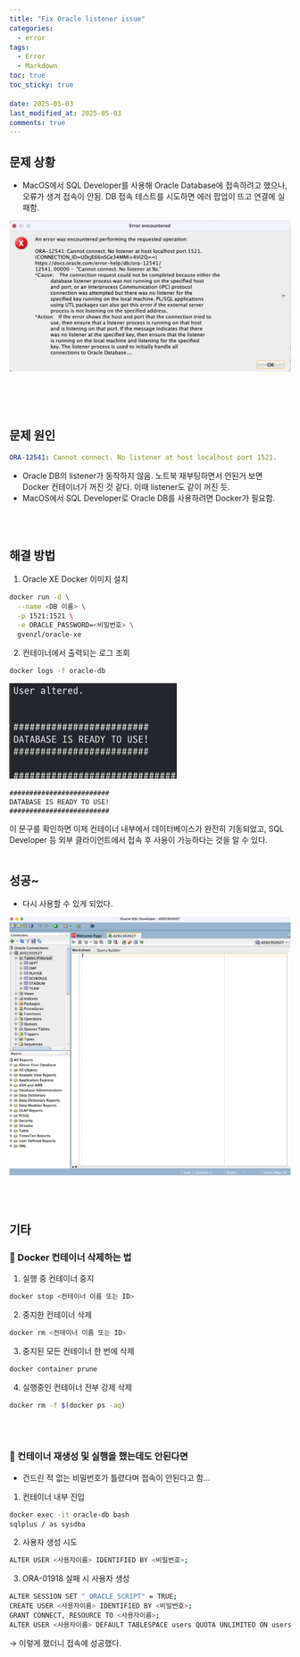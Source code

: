 ```yaml
---
title: "Fix Oracle listener issue"
categories:
  - error
tags:
  - Error
  - Markdown
toc: true
toc_sticky: true

date: 2025-05-03
last_modified_at: 2025-05-03
comments: true
---
```


## 문제 상황
- MacOS에서 SQL Developer를 사용해 Oracle Database에 접속하려고 했으나, 오류가 생겨 접속이 안됨. DB 접속 테스트를 시도하면 에러 팝업이 뜨고 연결에 실패함.
<img src="/assets/posts/CSE/Error/250503/20250503-1.png" alt="Oracle Listener Error" width="600">
<br><br/>
  

<br><br>
## 문제 원인
```yaml
ORA-12541: Cannot connect. No listener at host localhost port 1521.
```

- Oracle DB의 listener가 동작하지 않음. 노트북 재부팅하면서 안된거 보면 Docker 컨테이너가 꺼진 것 같다. 이때 listener도 같이 꺼진 듯.
- MacOS에서 SQL Developer로 Oracle DB를 사용하려면 Docker가 필요함.

<br><br>
## 해결 방법
1. Oracle XE Docker 이미지 설치
```bash
docker run -d \
  --name <DB 이름> \
  -p 1521:1521 \
  -e ORACLE_PASSWORD=<비밀번호> \
  gvenzl/oracle-xe
```

2. 컨테이너에서 출력되는 로그 조회 
```bash
docker logs -f oracle-db
```
  <img src="/assets/posts/CSE/Error/250503/20250503-log.png" alt="Connected" width="300">


<br>

  ```shell
#########################
DATABASE IS READY TO USE!
#########################
  ```

  이 문구를 확인하면 이제 컨테이너 내부에서 데이터베이스가 완전히 기동되었고, SQL Developer 등 외부 클라이언트에서 접속 후 사용이 가능하다는 것을 알 수 있다.
<br><br>

## 성공~
- 다시 사용할 수 있게 되었다.
<img src="/assets/posts/CSE/Error/250503/20250503-2.png" alt="Connected" width="600">

<br><br>

## 기타
### 📍 Docker 컨테이너 삭제하는 법
1. 실행 중 컨테이너 중지
```bash
docker stop <컨테이너 이름 또는 ID>
```

2. 중지한 컨테이너 삭제
```bash
docker rm <컨테이너 이름 또는 ID>
```
3. 중지된 모든 컨테이너 한 번에 삭제
```bash
docker container prune
```

4. 실행중인 컨테이너 전부 강제 삭제
```bash
docker rm -f $(docker ps -aq)
```
<br><br>


### 📍 컨테이너 재생성 및 실행을 했는데도 안된다면

- 건드린 적 없는 비밀번호가 틀렸다며 접속이 안된다고 함...

1. 컨테이너 내부 진입
```bash
docker exec -it oracle-db bash
sqlplus / as sysdba
```

2. 사용자 생성 시도
```bash
ALTER USER <사용자이름> IDENTIFIED BY <비밀번호>;
```

3. ORA-01918 실패 시 사용자 생성
```bash
ALTER SESSION SET "_ORACLE_SCRIPT" = TRUE;
CREATE USER <사용자이름> IDENTIFIED BY <비밀번호>;
GRANT CONNECT, RESOURCE TO <사용자이름>;
ALTER USER <사용자이름> DEFAULT TABLESPACE users QUOTA UNLIMITED ON users;
```

  → 이렇게 했더니 접속에 성공했다.
<br><br>